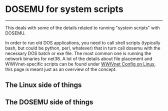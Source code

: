 # DOSEMU for system scripts
***

This deals with some of the details related to running "system scripts" with DOSEMU.

In order to run old DOS applications, you need to call shell scripts (typically bash, but could be python, perl, whatever) that in turn call dosemu with the necessary DOS batch or exe file. The most common one is running the network binaries for net38. A lot of the details about file placement and WWIVnet-specific scripts can be found under [WWIVnet Config on Linux](installlinux), this page is meant just as an overview of the concept.

## The Linux side of things

## The DOSEMU side of things